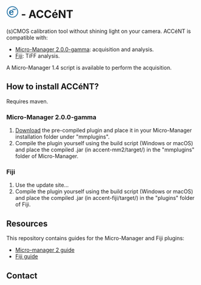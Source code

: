 # ![accent-logo-blue-32](accent-fiji\src\main\resources\images\accent-logo-blue-32.png) - ACCéNT

(s)CMOS calibration tool without shining light on your camera. ACCéNT is compatible with:

- [Micro-Manager 2.0.0-gamma](https://micro-manager.org/wiki/Download_Micro-Manager_Latest_Release): acquisition and analysis.
- [Fiji](https://imagej.net/Fiji/Downloads): TiFF analysis.

A Micro-Manager 1.4 script is available to perform the acquisition.

## How to install ACCéNT?

Requires maven.

### Micro-Manager 2.0.0-gamma

1. [Download]() the pre-compiled plugin and place it in your Micro-Manager installation folder under "mmplugins".
2. Compile the plugin yourself using the build script (Windows or macOS) and place the compiled .jar (in accent-mm2/target/) in the "mmplugins" folder of Micro-Manager.

### Fiji

1. Use the update site...
2. Compile the plugin yourself using the build script (Windows or macOS) and place the compiled .jar (in accent-fiji/target/) in the "plugins" folder of Fiji.



## Resources

This repository contains guides for the Micro-Manager and Fiji plugins:

- [Micro-manager 2 guide]()
- [Fiji guide]()



## Contact